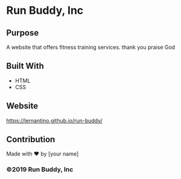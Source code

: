 # Run Buddy, Inc

## Purpose
A website that offers fitness training services. 
thank you
praise God
## Built With
* HTML
* CSS

## Website
https://lernantino.github.io/run-buddy/

## Contribution
Made with ❤️ by [your name]

### ©️2019 Run Buddy, Inc 
